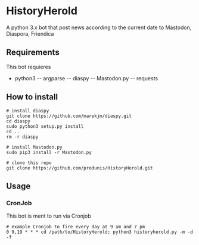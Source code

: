 # HistoryHerold
A python 3.x bot that post news according to the current date to Mastodon, Diaspora, Friendica

## Requirements
This bot requieres
- python3
-- argparse
-- diaspy
-- Mastodon.py 
-- requests

## How to install
```
# install diaspy
git clone https://github.com/marekjm/diaspy.git
cd diaspy
sudo python3 setup.py install
cd ..
rm -r diaspy

# install Mastodon.py
sudo pip3 install -r Mastodon.py

# clone this repo
git clone https://github.com/produnis/HistoryHerold.git
```

## Usage


### CronJob
This bot is ment to run via Cronjob

```
# example Cronjob to fire every day at 9 am and 7 pm
0 9,19 * * * cd /path/to/HistoryHerold; python3 historyherold.py -m -d -f

```

